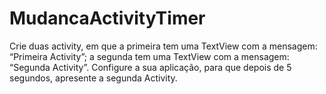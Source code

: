# MudancaActivityTimer

 Crie duas activity, em que a primeira tem uma TextView com a mensagem: “Primeira Activity”; a segunda tem uma TextView com a mensagem: “Segunda Activity”. Configure a 
 sua aplicação, para que depois de 5 segundos, apresente a segunda Activity.
